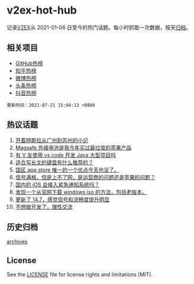 # v2ex-hot-hub

 记录[V2EX](https://www.v2ex.com/)从 2021-01-06 日至今的热门话题。每小时抓取一次数据，按天[归档](archives)。
 
 ## 相关项目

- [GitHub热榜](https://github.com/lonnyzhang423/github-hot-hub)
- [知乎热榜](https://github.com/lonnyzhang423/zhihu-hot-hub)
- [微博热榜](https://github.com/lonnyzhang423/weibo-hot-hub)
- [头条热榜](https://github.com/lonnyzhang423/toutiao-hot-hub)
- [抖音热榜](https://github.com/lonnyzhang423/douyin-hot-hub)


 `更新时间：2021-07-21 15:04:13 +0800`

## 热议话题

1. [开着特斯拉从广州到苏州的小记](https://www.v2ex.com/t/790678)
1. [Magsafe 外接电池是我今年买过最垃圾的苹果产品](https://www.v2ex.com/t/790635)
1. [有 V 友使用 vs code 开发 Java 大型项目吗](https://www.v2ex.com/t/790624)
1. [适合写长文的键盘有什么推荐的？](https://www.v2ex.com/t/790741)
1. [国区 app store 唯一的一个优点今天也没了。](https://www.v2ex.com/t/790738)
1. [信号满格，但是上不了网，是运营商的问题还是苹果的问题？](https://www.v2ex.com/t/790750)
1. [国内的 iOS 会接入紧急通知系统吗？](https://www.v2ex.com/t/790747)
1. [发现一个从官网下载 windows iso 的方法，包括老版本。](https://www.v2ex.com/t/790732)
1. [更新了 14.7，感觉信号和流畅度提升明显](https://www.v2ex.com/t/790702)
1. [不想做开发了，理性交流](https://www.v2ex.com/t/790616)

## 历史归档

[archives](archives)

## License

See the [LICENSE](LICENSE) file for license rights and limitations (MIT).

